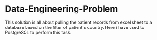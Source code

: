 # Data-Engineering-Problem


This solution is all about pulling the patient records from excel sheet to a database based on the filter of patient's country. Here i have used to PostgreSQL to perform this task. 
